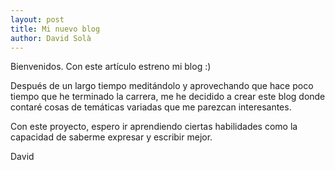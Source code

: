 ```yaml
---
layout: post
title: Mi nuevo blog
author: David Solà
---
```


Bienvenidos. Con este artículo estreno mi blog :)

Después de un largo tiempo meditándolo y aprovechando que hace poco tiempo que he terminado la carrera, me he decidido a crear este blog donde contaré cosas de temáticas variadas que me parezcan interesantes.

Con este proyecto, espero ir aprendiendo ciertas habilidades como la capacidad de saberme expresar y escribir mejor.

David
